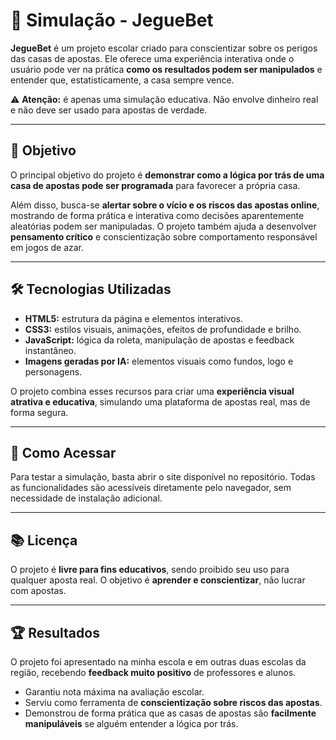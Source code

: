 # 🎰 Simulação - JegueBet

**JegueBet** é um projeto escolar criado para conscientizar sobre os perigos das casas de apostas. Ele oferece uma experiência interativa onde o usuário pode ver na prática **como os resultados podem ser manipulados** e entender que, estatisticamente, a casa sempre vence.  

⚠️ **Atenção:** é apenas uma simulação educativa. Não envolve dinheiro real e não deve ser usado para apostas de verdade.  

---

## 📌 Objetivo

O principal objetivo do projeto é **demonstrar como a lógica por trás de uma casa de apostas pode ser programada** para favorecer a própria casa.  

Além disso, busca-se **alertar sobre o vício e os riscos das apostas online**, mostrando de forma prática e interativa como decisões aparentemente aleatórias podem ser manipuladas. O projeto também ajuda a desenvolver **pensamento crítico** e conscientização sobre comportamento responsável em jogos de azar.  

---

## 🛠️ Tecnologias Utilizadas

- **HTML5:** estrutura da página e elementos interativos.  
- **CSS3:** estilos visuais, animações, efeitos de profundidade e brilho.  
- **JavaScript:** lógica da roleta, manipulação de apostas e feedback instantâneo.  
- **Imagens geradas por IA:** elementos visuais como fundos, logo e personagens.  

O projeto combina esses recursos para criar uma **experiência visual atrativa e educativa**, simulando uma plataforma de apostas real, mas de forma segura.  

---

## 🚀 Como Acessar

Para testar a simulação, basta abrir o site disponível no repositório. Todas as funcionalidades são acessíveis diretamente pelo navegador, sem necessidade de instalação adicional.  

---

## 📚 Licença

O projeto é **livre para fins educativos**, sendo proibido seu uso para qualquer aposta real. O objetivo é **aprender e conscientizar**, não lucrar com apostas.  

---

## 🏆 Resultados

O projeto foi apresentado na minha escola e em outras duas escolas da região, recebendo **feedback muito positivo** de professores e alunos.  

- Garantiu nota máxima na avaliação escolar.  
- Serviu como ferramenta de **conscientização sobre riscos das apostas**.  
- Demonstrou de forma prática que as casas de apostas são **facilmente manipuláveis** se alguém entender a lógica por trás.
